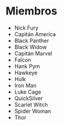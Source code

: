 # Miembros

* Nick Fury
* Capitán America
* Black Panther
* Black Widow
* Capitán Marvel
* Falcon
* Hank Pym
* Hawkeye
* Hulk
* Iron Man
* Luke Cage
* QuickSilver
* Scarlet Witch
* Spider Woman
* Thor
